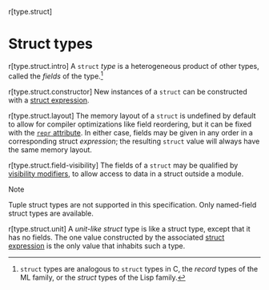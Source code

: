 r[type.struct]
# Struct types

r[type.struct.intro]
A `struct` *type* is a heterogeneous product of other types, called the
*fields* of the type.[^structtype]

r[type.struct.constructor]
New instances of a `struct` can be constructed with a [struct expression].

r[type.struct.layout]
The memory layout of a `struct` is undefined by default to allow for compiler
optimizations like field reordering, but it can be fixed with the
[`repr` attribute]. In either case, fields may be given in any order in a
corresponding struct *expression*; the resulting `struct` value will always
have the same memory layout.

r[type.struct.field-visibility]
The fields of a `struct` may be qualified by [visibility modifiers], to allow
access to data in a struct outside a module.

> [!NOTE]
> Tuple struct types are not supported in this specification. Only named-field struct types are available.

r[type.struct.unit]
A _unit-like struct_ type is like a struct type, except that it has no fields.
The one value constructed by the associated [struct expression] is the only
value that inhabits such a type.

[^structtype]: `struct` types are analogous to `struct` types in C, the
    *record* types of the ML family, or the *struct* types of the Lisp family.

[`repr` attribute]: ../type-layout.md#representations
[struct expression]: ../expressions/struct-expr.md
[visibility modifiers]: ../visibility-and-privacy.md
